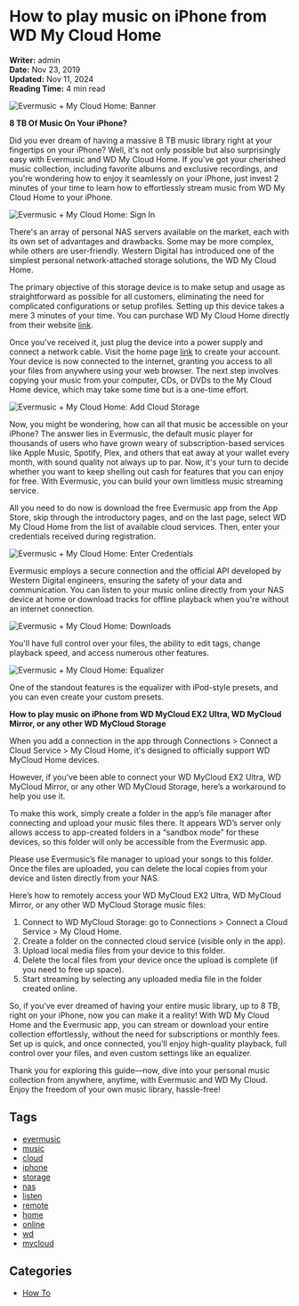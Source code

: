 # How to play music on iPhone from WD My Cloud Home

**Writer:** admin  
**Date:** Nov 23, 2019  
**Updated:** Nov 11, 2024  
**Reading Time:** 4 min read  

![Evermusic + My Cloud Home: Banner](21260c_9ca3708cd72943c8afe6d856df67b96b~mv2.jpg)

**8 TB Of Music On Your iPhone?**

Did you ever dream of having a massive 8 TB music library right at your fingertips on your iPhone? Well, it's not only possible but also surprisingly easy with Evermusic and WD My Cloud Home. If you've got your cherished music collection, including favorite albums and exclusive recordings, and you're wondering how to enjoy it seamlessly on your iPhone, just invest 2 minutes of your time to learn how to effortlessly stream music from WD My Cloud Home to your iPhone.

![Evermusic + My Cloud Home: Sign In](21260c_78c8759201c947c794ab1882db805e7b~mv2_d_2838_1978_s_2.jpg)

There's an array of personal NAS servers available on the market, each with its own set of advantages and drawbacks. Some may be more complex, while others are user-friendly. Western Digital has introduced one of the simplest personal network-attached storage solutions, the WD My Cloud Home.

The primary objective of this storage device is to make setup and usage as straightforward as possible for all customers, eliminating the need for complicated configurations or setup profiles. Setting up this device takes a mere 3 minutes of your time. You can purchase WD My Cloud Home directly from their website [link](https://shop.westerndigital.com/).

Once you've received it, just plug the device into a power supply and connect a network cable. Visit the home page [link](https://home.mycloud.com/) to create your account. Your device is now connected to the internet, granting you access to all your files from anywhere using your web browser. The next step involves copying your music from your computer, CDs, or DVDs to the My Cloud Home device, which may take some time but is a one-time effort.

![Evermusic + My Cloud Home: Add Cloud Storage](21260c_29344e6912a34a26ba17bcda89864a2c~mv2.jpg)

Now, you might be wondering, how can all that music be accessible on your iPhone? The answer lies in Evermusic, the default music player for thousands of users who have grown weary of subscription-based services like Apple Music, Spotify, Plex, and others that eat away at your wallet every month, with sound quality not always up to par. Now, it's your turn to decide whether you want to keep shelling out cash for features that you can enjoy for free. With Evermusic, you can build your own limitless music streaming service.

All you need to do now is download the free Evermusic app from the App Store, skip through the introductory pages, and on the last page, select WD My Cloud Home from the list of available cloud services. Then, enter your credentials received during registration.

![Evermusic + My Cloud Home: Enter Credentials](21260c_d6295ba7da90419ca5a50be103f78a0b~mv2.jpg)

Evermusic employs a secure connection and the official API developed by Western Digital engineers, ensuring the safety of your data and communication. You can listen to your music online directly from your NAS device at home or download tracks for offline playback when you're without an internet connection.

![Evermusic + My Cloud Home: Downloads](21260c_0b0b905622354a3a8f9eeb5280af0325~mv2.jpg)

You'll have full control over your files, the ability to edit tags, change playback speed, and access numerous other features.

![Evermusic + My Cloud Home: Equalizer](21260c_5f89e4158354487ea950b373976bd8fb~mv2.jpg)

One of the standout features is the equalizer with iPod-style presets, and you can even create your custom presets.

**How to play music on iPhone from WD MyCloud EX2 Ultra, WD MyCloud Mirror, or any other WD MyCloud Storage**

When you add a connection in the app through Connections > Connect a Cloud Service > My Cloud Home, it's designed to officially support WD MyCloud Home devices.

However, if you’ve been able to connect your WD MyCloud EX2 Ultra, WD MyCloud Mirror, or any other WD MyCloud Storage, here’s a workaround to help you use it.

To make this work, simply create a folder in the app’s file manager after connecting and upload your music files there. It appears WD’s server only allows access to app-created folders in a “sandbox mode” for these devices, so this folder will only be accessible from the Evermusic app.

Please use Evermusic’s file manager to upload your songs to this folder. Once the files are uploaded, you can delete the local copies from your device and listen directly from your NAS.

Here’s how to remotely access your WD MyCloud EX2 Ultra, WD MyCloud Mirror, or any other WD MyCloud Storage music files:

1. Connect to WD MyCloud Storage: go to Connections > Connect a Cloud Service > My Cloud Home.
2. Create a folder on the connected cloud service (visible only in the app).
3. Upload local media files from your device to this folder.
4. Delete the local files from your device once the upload is complete (if you need to free up space).
5. Start streaming by selecting any uploaded media file in the folder created online.

So, if you’ve ever dreamed of having your entire music library, up to 8 TB, right on your iPhone, now you can make it a reality! With WD My Cloud Home and the Evermusic app, you can stream or download your entire collection effortlessly, without the need for subscriptions or monthly fees. Set up is quick, and once connected, you’ll enjoy high-quality playback, full control over your files, and even custom settings like an equalizer.

Thank you for exploring this guide—now, dive into your personal music collection from anywhere, anytime, with Evermusic and WD My Cloud. Enjoy the freedom of your own music library, hassle-free!

## Tags

- [evermusic](https://www.everappz.com/blog/tags/evermusic)
- [music](https://www.everappz.com/blog/tags/music)
- [cloud](https://www.everappz.com/blog/tags/cloud)
- [iphone](https://www.everappz.com/blog/tags/iphone-1)
- [storage](https://www.everappz.com/blog/tags/storage)
- [nas](https://www.everappz.com/blog/tags/nas)
- [listen](https://www.everappz.com/blog/tags/listen)
- [remote](https://www.everappz.com/blog/tags/remote)
- [home](https://www.everappz.com/blog/tags/home)
- [online](https://www.everappz.com/blog/tags/online)
- [wd](https://www.everappz.com/blog/tags/wd)
- [mycloud](https://www.everappz.com/blog/tags/mycloud)

## Categories

- [How To](https://www.everappz.com/blog/categories/how-to)